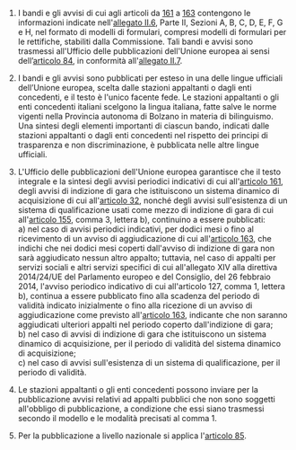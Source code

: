 1. I bandi e gli avvisi di cui agli articoli da [161](/articolo-161/1) a [163](/articolo-163/1) contengono le informazioni indicate nell'[allegato II.6](/section/attachment-2-6/1), Parte II, Sezioni A, B, C, D, E, F, G e H, nel formato di modelli di formulari, compresi modelli di formulari per le rettifiche, stabiliti dalla Commissione. Tali bandi e avvisi sono trasmessi all'Ufficio delle pubblicazioni dell'Unione europea ai sensi dell’[articolo 84](/articolo-84/2), in conformità all'[allegato II.7](/section/attachment-2-7/1).

2. I bandi e gli avvisi sono pubblicati per esteso in una delle lingue ufficiali dell’Unione europea, scelta dalle stazioni appaltanti o dagli enti concedenti, e il testo è l'unico facente fede. Le stazioni appaltanti o gli enti concedenti italiani scelgono la lingua italiana, fatte salve le norme vigenti nella Provincia autonoma di Bolzano in materia di bilinguismo. Una sintesi degli elementi importanti di ciascun bando, indicati dalle stazioni appaltanti o dagli enti concedenti nel rispetto dei principi di trasparenza e non discriminazione, è pubblicata nelle altre lingue ufficiali.

3. L'Ufficio delle pubblicazioni dell'Unione europea garantisce che il testo integrale e la sintesi degli avvisi periodici indicativi di cui all'[articolo 161](/articolo-161/1), degli avvisi di indizione di gara che istituiscono un sistema dinamico di acquisizione di cui all'[articolo 32](/articolo-32/1), nonché degli avvisi sull'esistenza di un sistema di qualificazione usati come mezzo di indizione di gara di cui all'[articolo 155](/articolo-155/1), comma 3, lettera b), continuino a essere pubblicati: <br>a) nel caso di avvisi periodici indicativi, per dodici mesi o fino al ricevimento di un avviso di aggiudicazione di cui all'[articolo 163](/articolo-163/1), che indichi che nei dodici mesi coperti dall'avviso di indizione di gara non sarà aggiudicato nessun altro appalto; tuttavia, nel caso di appalti per servizi sociali e altri servizi specifici di cui all'allegato XIV alla direttiva 2014/24/UE del Parlamento europeo e del Consiglio, del 26 febbraio 2014, l'avviso periodico indicativo di cui all'articolo 127, comma 1, lettera b), continua a essere pubblicato fino alla scadenza del periodo di validità indicato inizialmente o fino alla ricezione di un avviso di aggiudicazione come previsto all'[articolo 163](/articolo-163/1), indicante che non saranno aggiudicati ulteriori appalti nel periodo coperto dall'indizione di gara; <br>b) nel caso di avvisi di indizione di gara che istituiscono un sistema dinamico di acquisizione, per il periodo di validità del sistema dinamico di acquisizione; <br>c) nel caso di avvisi sull'esistenza di un sistema di qualificazione, per il periodo di validità.

4. Le stazioni appaltanti o gli enti concedenti possono inviare per la pubblicazione avvisi relativi ad appalti pubblici che non sono soggetti all'obbligo di pubblicazione, a condizione che essi siano trasmessi secondo il modello e le modalità precisati al comma 1.

5. Per la pubblicazione a livello nazionale si applica l'[articolo 85](/articolo-85/1).
